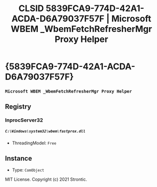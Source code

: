 ﻿---
title: "CLSID 5839FCA9-774D-42A1-ACDA-D6A79037F57F | Microsoft WBEM _WbemFetchRefresherMgr Proxy Helper"
excerpt: What is COM-Object CLSID 5839FCA9-774D-42A1-ACDA-D6A79037F57F?
---

# {5839FCA9-774D-42A1-ACDA-D6A79037F57F}

### `Microsoft WBEM _WbemFetchRefresherMgr Proxy Helper`

## Registry


### InprocServer32

##### `C:\Windows\system32\wbem\fastprox.dll`
* ThreadingModel: `Free`

## Instance

* Type: `ComObject`

MIT License. Copyright (c) 2021 Strontic.


